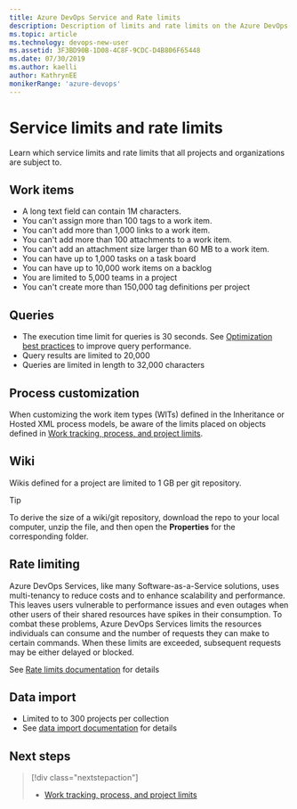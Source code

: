 ```yaml
---
title: Azure DevOps Service and Rate limits
description: Description of limits and rate limits on the Azure DevOps service
ms.topic: article
ms.technology: devops-new-user
ms.assetid: 3F3BD90B-1D08-4C8F-9CDC-D4B806F65448
ms.date: 07/30/2019
ms.author: kaelli
author: KathrynEE
monikerRange: 'azure-devops'
---
```


# Service limits and rate limits

Learn which service limits and rate limits that all projects and organizations are subject to.

## Work items

* A long text field can contain 1M characters.
* You can't assign more than 100 tags to a work item.
* You can't add more than 1,000 links to a work item.
* You can't add more than 100 attachments to a work item.
* You can't add an attachment size larger than 60 MB to a work item.
* You can have up to 1,000 tasks on a task board
* You can have up to 10,000 work items on a backlog
* You are limited to 5,000 teams in a project
* You can't create more than 150,000 tag definitions per project

## Queries

* The execution time limit for queries is 30 seconds. See [Optimization best practices](../integrate/concepts/integration-bestpractices.md#optimize-queries) to improve query performance.
* Query results are limited to 20,000
* Queries are limited in length to 32,000 characters

## Process customization

When customizing the work item types (WITs) defined in the Inheritance or Hosted XML process models, be aware of the limits placed on objects defined in [Work tracking, process, and project limits](../organizations/settings/work/object-limits.md).

## Wiki

Wikis defined for a project are limited to 1 GB per git repository.

> [!TIP]  
> To derive the size of a wiki/git repository, download the repo to your local computer, unzip the file, and then open the **Properties** for the corresponding folder.

## Rate limiting

Azure DevOps Services, like many Software-as-a-Service solutions, uses multi-tenancy to reduce costs and to enhance scalability and performance. This leaves users vulnerable to performance issues and even outages when other users of their shared resources have spikes in their consumption. To combat these problems, Azure DevOps Services limits the resources individuals can consume and the number of requests they can make to certain commands. When these limits are exceeded, subsequent requests may be either delayed or blocked.

See [Rate limits documentation](../integrate/concepts/rate-limits.md) for details

## Data import

* Limited to to 300 projects per collection
* See [data import documentation](../migrate/index.md) for details

## Next steps

> [!div class="nextstepaction"]
>
> * [Work tracking, process, and project limits](../organizations/settings/work/object-limits.md)
